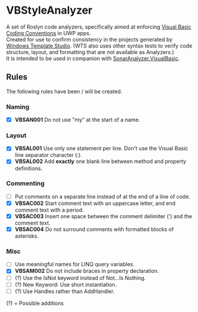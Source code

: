 # VBStyleAnalyzer

A set of Roslyn code analyzers, specifically aimed at enforcing [Visual Basic Coding Conventions](https://docs.microsoft.com/en-us/dotnet/visual-basic/programming-guide/program-structure/coding-conventions) in UWP apps.  
Created for use to confirm consistency in the projects generated by [Windows Template Studio](https://github.com/Microsoft/WindowsTemplateStudio). (WTS also uses other syntax tests to verify code structure, layout, and formatting that are not available as Analyzers.)  
It is intended to be used in companion with [SonarAnalyzer.VisualBasic](https://www.nuget.org/packages/SonarAnalyzer.VisualBasic/).

## Rules

The following rules have been / will be created.

### Naming

- [x] **VBSAN001** Do not use "my" at the start of a name.

### Layout

- [x] **VBSAL001** Use only one statement per line. Don't use the Visual Basic line separator character (:).
- [x] **VBSAL002** Add **exactly** one blank line between method and property definitions.

### Commenting

- [ ] Put comments on a separate line instead of at the end of a line of code.
- [x] **VBSAC002** Start comment text with an uppercase letter, and end comment text with a period.
- [x] **VBSAC003** Insert one space between the comment delimiter (') and the comment text.
- [x] **VBSAC004** Do not surround comments with formatted blocks of asterisks.

### Misc

- [ ] Use meaningful names for LINQ query variables.
- [x] **VBSAM002** Do not include braces in property declaration.
- [ ] (?) Use the IsNot keyword instead of Not...Is Nothing.
- [ ] (?) New Keyword: Use short instantiation.
- [ ] (?) Use Handles rather than AddHandler.

(?) = Possible additions
